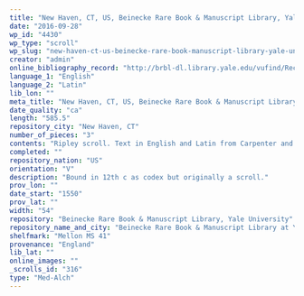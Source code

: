 ```yaml
---
title: "New Haven, CT, US, Beinecke Rare Book & Manuscript Library, Yale University, Mellon MS 41"
date: "2016-09-28"
wp_id: "4430"
wp_type: "scroll"
wp_slug: "new-haven-ct-us-beinecke-rare-book-manuscript-library-yale-university-mellon-ms-41"
creator: "admin"
online_bibliography_record: "http://brbl-dl.library.yale.edu/vufind/Record/3592268"
language_1: "English"
language_2: "Latin"
lib_lon: ""
meta_title: "New Haven, CT, US, Beinecke Rare Book & Manuscript Library, Yale University, Mellon MS 41"
date_quality: "ca"
length: "585.5"
repository_city: "New Haven, CT"
number_of_pieces: "3"
contents: "Ripley scroll. Text in English and Latin from Carpenter and 30 English lines from the Visio Mystica of Arnold of Villanova."
completed: ""
repository_nation: "US"
orientation: "V"
description: "Bound in 12th c as codex but originally a scroll."
prov_lon: ""
date_start: "1550"
prov_lat: ""
width: "54"
repository: "Beinecke Rare Book & Manuscript Library, Yale University"
repository_name_and_city: "Beinecke Rare Book & Manuscript Library at Yale University, New Haven CT US"
shelfmark: "Mellon MS 41"
provenance: "England"
lib_lat: ""
online_images: ""
_scrolls_id: "316"
type: "Med-Alch"
---
```



